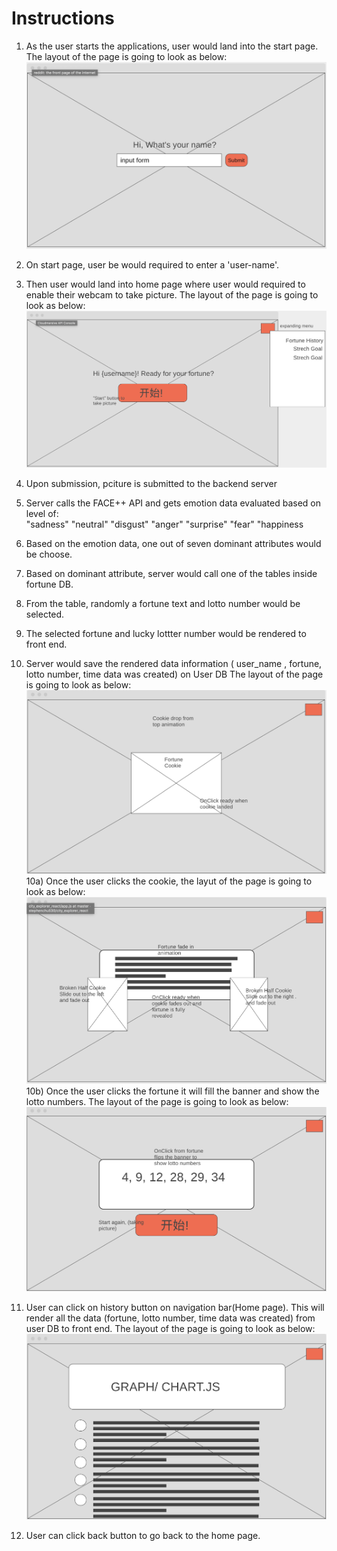 # Instructions

1) As the user starts the applications, user would land into the start page. 
  The layout of the page is going to look as below:
  ![alt text](https://github.com/team-nullapi/team-null-front-end/blob/beta/public/images/wireframe/UserInputPage.png)

2) On start page, user be would required to enter a 'user-name'.

3) Then user would land into home page where user would required to enable their webcam to take picture. The layout of the page is going to look as below: 
![alt text](https://github.com/team-nullapi/team-null-front-end/blob/beta/public/images/wireframe/StartPage.png)

4) Upon submission, pciture is submitted to the backend server
5) Server calls the FACE++ API and gets emotion data evaluated based on level of:  
  "sadness"
  "neutral"
  "disgust"
  "anger"
  "surprise"
  "fear"
  "happiness
6) Based on the emotion data, one out of seven dominant attributes would be choose. 
7) Based on dominant attribute, server would call one of the tables inside fortune DB.
8) From the table, randomly a fortune text and lotto number would be selected.
9) The selected fortune and lucky lottter number would be rendered to front end. 
10) Server would save the rendered data information ( user_name , fortune, lotto number, time data was created) on User DB
The layout of the page is going to look as below:
![alt text](https://github.com/team-nullapi/team-null-front-end/blob/beta/public/images/wireframe/CookieShow.png)
  10a) Once the user clicks the cookie, the layut of the page is going to look as below:
![alt text](https://github.com/team-nullapi/team-null-front-end/blob/beta/public/images/wireframe/FortuneShow.png)
  10b) Once the user clicks the fortune it will fill the banner and show the lotto numbers. The layout of the page is going to look as below:
  ![alt text](https://github.com/team-nullapi/team-null-front-end/blob/beta/public/images/wireframe/LottoShow.png)
11) User can click on history button on navigation bar(Home page). This will render all the data (fortune, lotto number, time data was created) from user DB to front end. 
The layout of the page is going to look as below:
![alt text](https://github.com/team-nullapi/team-null-front-end/blob/beta/public/images/wireframe/UserDataPage.png)
12) User can click back button to go back to the home page. 



